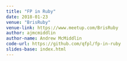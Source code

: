 ```yaml
---
title: "FP in Ruby"
date: 2018-01-23
venue: "BrisRuby"
venue-link: https://www.meetup.com/BrisRuby
author: ajmcmiddlin
author-name: Andrew McMiddlin
code-url: https://github.com/qfpl/fp-in-ruby
slides-base: index.html
---
```

